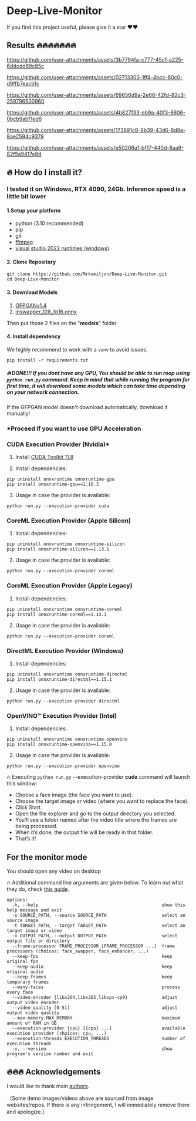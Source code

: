 # Deep-Live-Monitor
If you find this project useful, please give it a star ❤️❤️
## Results 🔥🔥🔥🔥🔥🔥🔥 

https://github.com/user-attachments/assets/3b7794fa-c777-45c1-a225-6d4cdd69c85c


https://github.com/user-attachments/assets/02713303-1ff4-4bcc-80c0-d9ffb7eacb1c


https://github.com/user-attachments/assets/69656d9a-2e66-42fd-82c3-259796530960



https://github.com/user-attachments/assets/4b827f33-eb9a-40f3-8606-0bcb9abf1ed6



https://github.com/user-attachments/assets/173891c8-8b39-43d6-8d8a-8ae2594c9379



https://github.com/user-attachments/assets/e50206a1-bf17-440d-8aa9-82f5a9417e8d


## 🔥 How do I install it?


### I tested it on Windows, RTX 4090, 24Gb. Inference speed is a little bit lower
#### 1.Setup your platform
-   python (3.10 recommended)
-   pip
-   git
-   [ffmpeg](https://www.youtube.com/watch?v=OlNWCpFdVMA) 
-   [visual studio 2022 runtimes (windows)](https://visualstudio.microsoft.com/visual-cpp-build-tools/)
#### 2. Clone Repository
    git clone https://github.com/Mrkomiljon/Deep-Live-Monitor.git
    cd Deep-Live-Monitor

#### 3. Download Models

 1. [GFPGANv1.4](https://huggingface.co/hacksider/deep-live-cam/resolve/main/GFPGANv1.4.pth)
 2. [inswapper_128_fp16.onnx](https://huggingface.co/hacksider/deep-live-cam/resolve/main/inswapper_128_fp16.onnx)

Then put those 2 files on the "**models**" folder

#### 4. Install dependency
We highly recommend to work with a  `venv`  to avoid issues.
```
pip install -r requirements.txt
```
##### 🔥 DONE!!! If you dont have any GPU, You should be able to run roop using `python run.py` command. Keep in mind that while running the program for first time, it will download some models which can take time depending on your network connection.
If the GFPGAN model doesn't download automatically, download it manually!
### *Proceed if you want to use GPU Acceleration
### CUDA Execution Provider (Nvidia)*

1.  Install  [CUDA Toolkit 11.8](https://developer.nvidia.com/cuda-11-8-0-download-archive)
    
2.  Install dependencies:
    

```
pip uninstall onnxruntime onnxruntime-gpu
pip install onnxruntime-gpu==1.16.3

```

3.  Usage in case the provider is available:

```
python run.py --execution-provider cuda

```

### [](https://github.com/s0md3v/roop/wiki/2.-Acceleration#coreml-execution-provider-apple-silicon)CoreML Execution Provider (Apple Silicon)

1.  Install dependencies:

```
pip uninstall onnxruntime onnxruntime-silicon
pip install onnxruntime-silicon==1.13.1

```

2.  Usage in case the provider is available:

```
python run.py --execution-provider coreml

```

### [](https://github.com/s0md3v/roop/wiki/2.-Acceleration#coreml-execution-provider-apple-legacy)CoreML Execution Provider (Apple Legacy)

1.  Install dependencies:

```
pip uninstall onnxruntime onnxruntime-coreml
pip install onnxruntime-coreml==1.13.1

```

2.  Usage in case the provider is available:

```
python run.py --execution-provider coreml

```

### [](https://github.com/s0md3v/roop/wiki/2.-Acceleration#directml-execution-provider-windows)DirectML Execution Provider (Windows)

1.  Install dependencies:

```
pip uninstall onnxruntime onnxruntime-directml
pip install onnxruntime-directml==1.15.1

```

2.  Usage in case the provider is available:

```
python run.py --execution-provider directml

```

### [](https://github.com/s0md3v/roop/wiki/2.-Acceleration#openvino-execution-provider-intel)OpenVINO™ Execution Provider (Intel)

1.  Install dependencies:

```
pip uninstall onnxruntime onnxruntime-openvino
pip install onnxruntime-openvino==1.15.0

```

2.  Usage in case the provider is available:

```
python run.py --execution-provider openvino
```

🔥 Executing `python run.py` --execution-provider **cuda**  command will launch this window:


- Choose a face image (the face you want to use).
- Choose the target image or video (where you want to replace the face).
- Click Start.
- Open the file explorer and go to the output directory you selected.
- You’ll see a folder named after the video title where the frames are being processed.
- When it’s done, the output file will be ready in that folder.
- That’s it!
## For the monitor mode
You should open any video on desktop


🔥 Additional command line arguments are given below. To learn out what they do, check [this guide](https://github.com/s0md3v/roop/wiki/Advanced-Options).

```
options:
  -h, --help                                               show this help message and exit
  -s SOURCE_PATH, --source SOURCE_PATH                     select an source image
  -t TARGET_PATH, --target TARGET_PATH                     select an target image or video
  -o OUTPUT_PATH, --output OUTPUT_PATH                     select output file or directory
  --frame-processor FRAME_PROCESSOR [FRAME_PROCESSOR ...]  frame processors (choices: face_swapper, face_enhancer, ...)
  --keep-fps                                               keep original fps
  --keep-audio                                             keep original audio
  --keep-frames                                            keep temporary frames
  --many-faces                                             process every face
  --video-encoder {libx264,libx265,libvpx-vp9}             adjust output video encoder
  --video-quality [0-51]                                   adjust output video quality
  --max-memory MAX_MEMORY                                  maximum amount of RAM in GB
  --execution-provider {cpu} [{cpu} ...]                   available execution provider (choices: cpu, ...)
  --execution-threads EXECUTION_THREADS                    number of execution threads
  -v, --version                                            show program's version number and exit
```
## 🔥🔥🔥 Acknowledgements
I would like to thank main [authors](https://github.com/hacksider/Deep-Live-Cam).

（Some demo images/videos above are sourced from image websites/repos. If there is any infringement, I will immediately remove them and apologize.）



